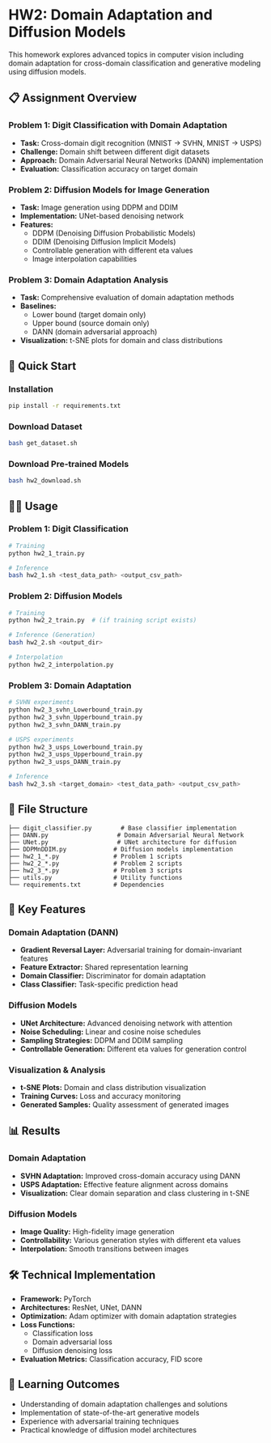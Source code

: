 # HW2: Domain Adaptation and Diffusion Models

This homework explores advanced topics in computer vision including domain adaptation for cross-domain classification and generative modeling using diffusion models.

## 📋 Assignment Overview

### Problem 1: Digit Classification with Domain Adaptation
- **Task:** Cross-domain digit recognition (MNIST → SVHN, MNIST → USPS)
- **Challenge:** Domain shift between different digit datasets
- **Approach:** Domain Adversarial Neural Networks (DANN) implementation
- **Evaluation:** Classification accuracy on target domain

### Problem 2: Diffusion Models for Image Generation
- **Task:** Image generation using DDPM and DDIM
- **Implementation:** UNet-based denoising network
- **Features:**
  - DDPM (Denoising Diffusion Probabilistic Models)
  - DDIM (Denoising Diffusion Implicit Models)
  - Controllable generation with different eta values
  - Image interpolation capabilities

### Problem 3: Domain Adaptation Analysis
- **Task:** Comprehensive evaluation of domain adaptation methods
- **Baselines:** 
  - Lower bound (target domain only)
  - Upper bound (source domain only)
  - DANN (domain adversarial approach)
- **Visualization:** t-SNE plots for domain and class distributions

## 🚀 Quick Start

### Installation
```bash
pip install -r requirements.txt
```

### Download Dataset
```bash
bash get_dataset.sh
```

### Download Pre-trained Models
```bash
bash hw2_download.sh
```

## 🏃‍♂️ Usage

### Problem 1: Digit Classification
```bash
# Training
python hw2_1_train.py

# Inference
bash hw2_1.sh <test_data_path> <output_csv_path>
```

### Problem 2: Diffusion Models
```bash
# Training
python hw2_2_train.py  # (if training script exists)

# Inference (Generation)
bash hw2_2.sh <output_dir>

# Interpolation
python hw2_2_interpolation.py
```

### Problem 3: Domain Adaptation
```bash
# SVHN experiments
python hw2_3_svhn_Lowerbound_train.py
python hw2_3_svhn_Upperbound_train.py
python hw2_3_svhn_DANN_train.py

# USPS experiments
python hw2_3_usps_Lowerbound_train.py
python hw2_3_usps_Upperbound_train.py
python hw2_3_usps_DANN_train.py

# Inference
bash hw2_3.sh <target_domain> <test_data_path> <output_csv_path>
```

## 📁 File Structure

```
├── digit_classifier.py        # Base classifier implementation
├── DANN.py                   # Domain Adversarial Neural Network
├── UNet.py                   # UNet architecture for diffusion
├── DDPMnDDIM.py             # Diffusion models implementation
├── hw2_1_*.py               # Problem 1 scripts
├── hw2_2_*.py               # Problem 2 scripts
├── hw2_3_*.py               # Problem 3 scripts
├── utils.py                 # Utility functions
└── requirements.txt         # Dependencies
```

## 🔧 Key Features

### Domain Adaptation (DANN)
- **Gradient Reversal Layer:** Adversarial training for domain-invariant features
- **Feature Extractor:** Shared representation learning
- **Domain Classifier:** Discriminator for domain adaptation
- **Class Classifier:** Task-specific prediction head

### Diffusion Models
- **UNet Architecture:** Advanced denoising network with attention
- **Noise Scheduling:** Linear and cosine noise schedules
- **Sampling Strategies:** DDPM and DDIM sampling
- **Controllable Generation:** Different eta values for generation control

### Visualization & Analysis
- **t-SNE Plots:** Domain and class distribution visualization
- **Training Curves:** Loss and accuracy monitoring
- **Generated Samples:** Quality assessment of generated images

## 📊 Results

### Domain Adaptation
- **SVHN Adaptation:** Improved cross-domain accuracy using DANN
- **USPS Adaptation:** Effective feature alignment across domains
- **Visualization:** Clear domain separation and class clustering in t-SNE

### Diffusion Models
- **Image Quality:** High-fidelity image generation
- **Controllability:** Various generation styles with different eta values
- **Interpolation:** Smooth transitions between images

## 🛠️ Technical Implementation

- **Framework:** PyTorch
- **Architectures:** ResNet, UNet, DANN
- **Optimization:** Adam optimizer with domain adaptation strategies
- **Loss Functions:** 
  - Classification loss
  - Domain adversarial loss
  - Diffusion denoising loss
- **Evaluation Metrics:** Classification accuracy, FID score

## 🎯 Learning Outcomes

- Understanding of domain adaptation challenges and solutions
- Implementation of state-of-the-art generative models
- Experience with adversarial training techniques
- Practical knowledge of diffusion model architectures
